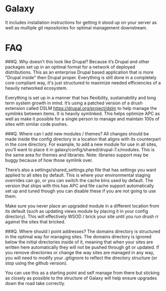 Galaxy
==============
It includes installation instructions for getting it stood up on your server as well as multiple git repositories for optimal management downstream.

FAQ
==============
###Q. Why doesn’t this look like Drupal?
Because it’s Drupal and other packages set up in an optimal format for a network of deployed distributions. This as an enterprise Drupal based application that is more "Drupal inside" then Drupal proper. Everything is still done in a completely core compliant way, it's just structured to maximize needed efficiencies of a heavily networked ecosystem.

Everything is set up in a manner that has flexibility, sustainability and long term system growth in mind. It’s using a patched version of a drush extension called DSLM https://drupal.org/project/dslm to help manage the symlinks between items. It is heavily symlinked. This helps optimize APC as well as make it possible for a single person to manage and maintain 100s of sites with similar code pushes.

###Q. Where can I add new modules / themes?
All changes should be made inside the config directory in a location that aligns with its counterpart in the core directory.  For example, to add a new module for use in all sites, you’ll want to place it in galaxy/config/shared/drupal-7.x/modules.  This is the same area for themes and libraries.  Note: libraries support may be buggy because of how those symlink over.

There’s also a settings/shared_settings.php file that has settings you want applied to all sites by default.  This is where your environmental staging overrides can go, or you can switch the cache bins used by default.  The version that ships with this has APC and file cache support automatically set up and tuned though you can disable these if you are not going to use them.

Make sure you never place an upgraded module in a different location from its default (such as updating views module by placing it in your config directory).  This will effectively WSOD / brick your site until you run drush rr against the sites that bricked.

###Q. Where should I point addresses?
The domains directory is structured in the optimal way for managing sites.  The domains directory is ignored below the initial directories inside of it, meaning that when your sites are written here automatically they will not be pushed through git or updated.  If you remove directories or change the way sites are managed in any way, you will need to modify your .gitignore to reflect the directory structure (or stop using the github version).

You can use this as a starting point and self manage from there but sticking as closely as possible to the structure of Galaxy will help ensure upgrades down the road take correctly.
